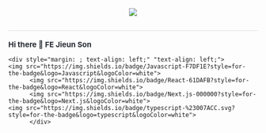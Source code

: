 

<div align= "center">
    <img src="https://capsule-render.vercel.app/api?type=waving&color=gradient&height=180&text=Happy%20Programming!&animation=&fontColor=ffffff&fontSize=40" />
</div>
    <h2 style="border-bottom: 1px solid #d8dee4; color: #282d33;">  </h2>  
    <div style="font-weight: 700; font-size: 15px; text-align: left; color: #282d33;"> Hi there 👋 FE Jieun Son </div> 


    <div style="margin: ; text-align: left;" "text-align: left;">
    <img src="https://img.shields.io/badge/Javascript-F7DF1E?style=for-the-badge&logo=Javascript&logoColor=white">
          <img src="https://img.shields.io/badge/React-61DAFB?style=for-the-badge&logo=React&logoColor=white">
          <img src="https://img.shields.io/badge/Next.js-000000?style=for-the-badge&logo=Next.js&logoColor=white">
    <img src="https://img.shields.io/badge/typescript-%23007ACC.svg?style=for-the-badge&logo=typescript&logoColor=white">
          </div>
  
  
    
